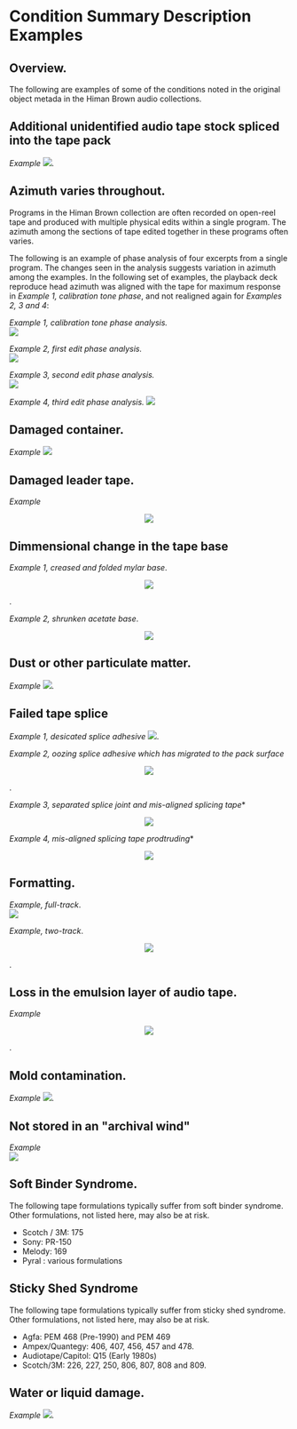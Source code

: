 # Condition Summary Description Examples 

 
## Overview. 
The following are examples of some of the conditions noted in the original object metada in the Himan Brown audio collections.  


## Additional unidentified audio tape stock spliced into the tape pack  
*Example* 
![](multiStock_1.jpg).
  
## Azimuth varies throughout.  
  
  Programs in the Himan Brown collection are often recorded on open-reel tape and produced with multiple physical edits within a single program. The azimuth among the sections of tape edited together in these programs often varies.
  
  The following is an example of phase analysis of four excerpts from a single program.  The changes  seen in the analysis suggests variation in azimuth among the examples. In the following set of examples, the playback deck reproduce head azimuth was aligned with the tape for maximum response in *Example 1, calibration tone phase*, and not realigned again for *Examples 2, 3 and 4*: 
  
*Example 1, calibration tone phase analysis.*  
![](phase_calib.jpg)  

*Example 2, first edit phase analysis.*  
![](phase_edit1.jpg)  

*Example 3, second edit phase analysis.*   
![](phase_edit2.jpg)  

*Example 4, third edit phase analysis.* 
![](phase_edit3.jpg)   
   
 ## Damaged container.   
*Example* 
![](failedContainer_1.jpg)
    
## Damaged leader tape.  
*Example* 
<p align="center"><img src="damagedLeader_1.jpg" /></p>

## Dimmensional change in the tape base   
*Example 1, creased and folded mylar base*.  

<p align="center"><img src="shunken_2.jpg" /></p>. 

*Example 2, shrunken acetate base*.
<p align="center"><img src="shrunken_1.jpg" /></p>   
  
## Dust or other particulate matter.   
*Example* 
![](particulate_1.jpg). 
## Failed tape splice  

*Example 1, desicated splice adhesive* 
![](splice_1a.jpg). 

*Example 2, oozing splice adhesive which has migrated to the pack surface*  
<p align="center"><img src="splice_2.jpg" /></p>. 
  
*Example 3, separated splice joint and mis-aligned splicing tape**  
<p align="center"><img src="separated and misaligned.jpg" /></p>  

*Example 4, mis-aligned splicing tape prodtruding**  
<p align="center"><img src="splice_5.jpg" /></p> 
    
## Formatting. 

*Example, full-track*.  
![](format_full_a.jpg)
  
  
*Example, two-track*.  
<p align="center"><img src="format_two.jpg" /></p>.  

## Loss in the emulsion layer of audio tape.  
*Example* 
<p align="center"><img src="emulsion_2.jpg" /></p>. 

## Mold contamination.  
*Example* 
![](mold_1.jpg). 

## Not stored in an "archival wind"  
 
*Example*  
![](wind_2.jpg)

## Soft Binder Syndrome. 

The following tape formulations typically suffer from soft binder syndrome. Other formulations, not listed here, may also be at risk.

 * Scotch / 3M: 175   
 * Sony: PR-150   
 * Melody: 169   
 * Pyral : various formulations   

## Sticky Shed Syndrome
  
  
The following tape formulations typically suffer from sticky shed syndrome.  Other formulations, not listed here, may also be at risk.


 * Agfa: PEM 468 \(Pre-1990\) and PEM 469      
 * Ampex/Quantegy:  406, 407, 456, 457 and 478.    
 * Audiotape/Capitol: Q15 \(Early 1980s\)  
 * Scotch/3M: 226, 227, 250, 806, 807, 808 and 809.  
  
## Water or liquid damage. 
*Example* 
![](waterdamage_1.jpg). 
